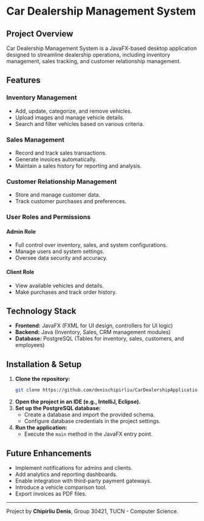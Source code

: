 # Car Dealership Management System

## Project Overview
Car Dealership Management System is a JavaFX-based desktop application designed to streamline dealership operations, including inventory management, sales tracking, and customer relationship management.

## Features
### Inventory Management
- Add, update, categorize, and remove vehicles.
- Upload images and manage vehicle details.
- Search and filter vehicles based on various criteria.

### Sales Management
- Record and track sales transactions.
- Generate invoices automatically.
- Maintain a sales history for reporting and analysis.

### Customer Relationship Management
- Store and manage customer data.
- Track customer purchases and preferences.

### User Roles and Permissions
#### Admin Role
- Full control over inventory, sales, and system configurations.
- Manage users and system settings.
- Oversee data security and accuracy.

#### Client Role
- View available vehicles and details.
- Make purchases and track order history.

## Technology Stack
- **Frontend:** JavaFX (FXML for UI design, controllers for UI logic)
- **Backend:** Java (Inventory, Sales, CRM management modules)
- **Database:** PostgreSQL (Tables for inventory, sales, customers, and employees)

## Installation & Setup
1. **Clone the repository:**
   ```sh
   git clone https://github.com/denischipirliu/CarDealershipApplication.git
   ```
2. **Open the project in an IDE (e.g., IntelliJ, Eclipse).**
3. **Set up the PostgreSQL database:**
   - Create a database and import the provided schema.
   - Configure database credentials in the project settings.
4. **Run the application:**
   - Execute the `main` method in the JavaFX entry point.

## Future Enhancements
- Implement notifications for admins and clients.
- Add analytics and reporting dashboards.
- Enable integration with third-party payment gateways.
- Introduce a vehicle comparison tool.
- Export invoices as PDF files.

---
Project by **Chipirliu Denis**, Group 30421, TUCN - Computer Science.

